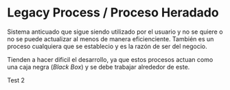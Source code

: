 # Legacy Process / Proceso Heradado
Sistema anticuado que sigue siendo utilizado por el usuario y no se quiere o no se puede actualizar al menos de manera eficienciente. También es un proceso cualquiera que se establecio y es la razón de ser del negocio.

Tienden a hacer dificil el desarrollo, ya que estos procesos actuan como una caja negra (_Black Box_) y se debe trabajar alrededor de este.

Test 2